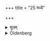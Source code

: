 +++
title = "25 मध्ये"

+++

<details><summary>मूलम्</summary>

मध्ये २५
</details>

<details><summary>Oldenberg</summary>

25. (Another) in the bed,
</details>
